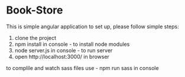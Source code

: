 # Book-Store
This is simple angular application 
to set up, please follow simple steps:
1) clone the project
2) npm install in console - to install node modules
3) node server.js in console - to run server
4) open http://localhost:3000/ in browser

to complile and watch sass files use  - npm run sass in console
